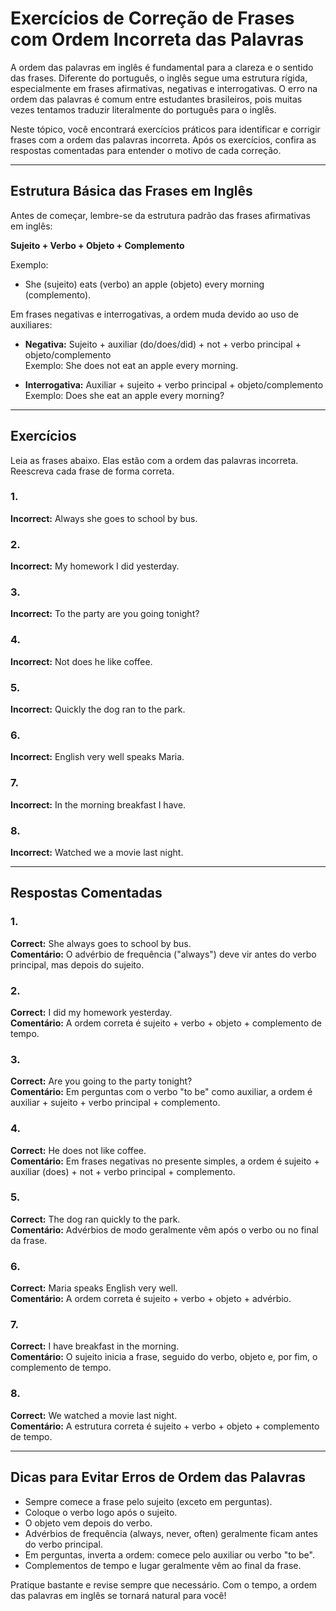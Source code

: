 
# Exercícios de Correção de Frases com Ordem Incorreta das Palavras

A ordem das palavras em inglês é fundamental para a clareza e o sentido das frases. Diferente do português, o inglês segue uma estrutura rígida, especialmente em frases afirmativas, negativas e interrogativas. O erro na ordem das palavras é comum entre estudantes brasileiros, pois muitas vezes tentamos traduzir literalmente do português para o inglês.

Neste tópico, você encontrará exercícios práticos para identificar e corrigir frases com a ordem das palavras incorreta. Após os exercícios, confira as respostas comentadas para entender o motivo de cada correção.

---

## Estrutura Básica das Frases em Inglês

Antes de começar, lembre-se da estrutura padrão das frases afirmativas em inglês:

**Sujeito + Verbo + Objeto + Complemento**

Exemplo:  
- She (sujeito) eats (verbo) an apple (objeto) every morning (complemento).

Em frases negativas e interrogativas, a ordem muda devido ao uso de auxiliares:

- **Negativa:** Sujeito + auxiliar (do/does/did) + not + verbo principal + objeto/complemento  
  Exemplo: She does not eat an apple every morning.

- **Interrogativa:** Auxiliar + sujeito + verbo principal + objeto/complemento  
  Exemplo: Does she eat an apple every morning?

---

## Exercícios

Leia as frases abaixo. Elas estão com a ordem das palavras incorreta. Reescreva cada frase de forma correta.

### 1.  
**Incorrect:** Always she goes to school by bus.

### 2.  
**Incorrect:** My homework I did yesterday.

### 3.  
**Incorrect:** To the party are you going tonight?

### 4.  
**Incorrect:** Not does he like coffee.

### 5.  
**Incorrect:** Quickly the dog ran to the park.

### 6.  
**Incorrect:** English very well speaks Maria.

### 7.  
**Incorrect:** In the morning breakfast I have.

### 8.  
**Incorrect:** Watched we a movie last night.

---

## Respostas Comentadas

### 1.  
**Correct:** She always goes to school by bus.  
**Comentário:** O advérbio de frequência ("always") deve vir antes do verbo principal, mas depois do sujeito.

### 2.  
**Correct:** I did my homework yesterday.  
**Comentário:** A ordem correta é sujeito + verbo + objeto + complemento de tempo.

### 3.  
**Correct:** Are you going to the party tonight?  
**Comentário:** Em perguntas com o verbo "to be" como auxiliar, a ordem é auxiliar + sujeito + verbo principal + complemento.

### 4.  
**Correct:** He does not like coffee.  
**Comentário:** Em frases negativas no presente simples, a ordem é sujeito + auxiliar (does) + not + verbo principal + complemento.

### 5.  
**Correct:** The dog ran quickly to the park.  
**Comentário:** Advérbios de modo geralmente vêm após o verbo ou no final da frase.

### 6.  
**Correct:** Maria speaks English very well.  
**Comentário:** A ordem correta é sujeito + verbo + objeto + advérbio.

### 7.  
**Correct:** I have breakfast in the morning.  
**Comentário:** O sujeito inicia a frase, seguido do verbo, objeto e, por fim, o complemento de tempo.

### 8.  
**Correct:** We watched a movie last night.  
**Comentário:** A estrutura correta é sujeito + verbo + objeto + complemento de tempo.

---

## Dicas para Evitar Erros de Ordem das Palavras

- Sempre comece a frase pelo sujeito (exceto em perguntas).
- Coloque o verbo logo após o sujeito.
- O objeto vem depois do verbo.
- Advérbios de frequência (always, never, often) geralmente ficam antes do verbo principal.
- Em perguntas, inverta a ordem: comece pelo auxiliar ou verbo "to be".
- Complementos de tempo e lugar geralmente vêm ao final da frase.

Pratique bastante e revise sempre que necessário. Com o tempo, a ordem das palavras em inglês se tornará natural para você!
```
